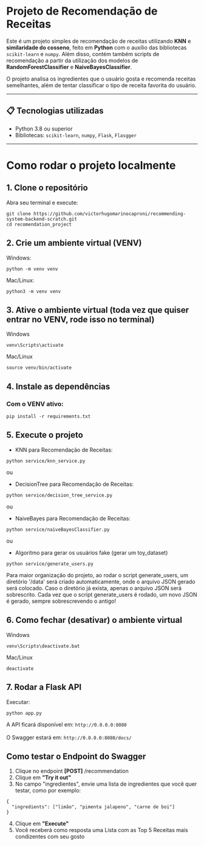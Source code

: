 # Projeto de Recomendação de Receitas 

Este é um projeto simples de recomendação de receitas utilizando **KNN** e **similaridade do cosseno**, feito em **Python** com o auxílio das bibliotecas `scikit-learn` e `numpy`. Além disso, contém também scripts de recomendação a partir da utilização dos modelos de **RandomForestClassifier** e **NaiveBayesClassifier**. 

O projeto analisa os ingredientes que o usuário gosta e recomenda receitas semelhantes, além de tentar classificar o tipo de receita favorita do usuário.

---

## 📋 Tecnologias utilizadas
- Python 3.8 ou superior
- Bibliotecas: `scikit-learn`, `numpy`, `Flask`, `Flasgger`

---

# Como rodar o projeto localmente

## 1. Clone o repositório

Abra seu terminal e execute:

```
git clone https://github.com/victorhugomarinocaproni/recommending-system-backend-scratch.git
cd recomendation_project
```

## 2. Crie um ambiente virtual (VENV)

Windows:
```
python -m venv venv
```

Mac/Linux:
```
python3 -m venv venv
```

## 3. Ative o ambiente virtual (toda vez que quiser entrar no VENV, rode isso no terminal)
Windows
``` 
venv\Scripts\activate
```
Mac/Linux
```
source venv/bin/activate
```

## 4. Instale as dependências

### Com o VENV ativo:
```
pip install -r requirements.txt
```

## 5. Execute o projeto
* KNN para Recomendação de Receitas:
```
python service/knn_service.py
```
ou

* DecisionTree para Recomendação de Receitas:
```
python service/decision_tree_service.py
```
ou

* NaiveBayes para Recomendação de Receitas:
```
python service/naiveBayesClassifier.py
```
ou 

* Algoritmo para gerar os usuários fake (gerar um toy_dataset) 
```
python service/generate_users.py
```
Para maior organização do projeto, ao rodar o script generate_users, um diretório '/data' será criado automaticamente, onde o arquivo JSON gerado será colocado. Caso o diretório já exista, apenas o arquivo JSON será sobrescrito. Cada vez que o script generate_users é rodado, um novo JSON é gerado, sempre sobrescrevendo o antigo!

## 6. Como fechar (desativar) o ambiente virtual
Windows
```
venv\Scripts\deactivate.bat
```

Mac/Linux
```
deactivate
```

## 7. Rodar a Flask API
Executar:
```
python app.py
```
A API ficará disponível em: 
`http://0.0.0.0:8080` 
<br><br>
O Swagger estará em: 
`http://0.0.0.0:8080/docs/` 
<br>

## Como testar o Endpoint do Swagger
1. Clique no endpoint <strong>[POST]</strong> /recommendation
2. Clique em <strong>"Try it out"</strong>
3. No campo "ingredientes", envie uma lista de ingredientes que você quer testar, como por exemplo:
```
{
  "ingredients": ["limão", "pimenta jalapeno", "carne de boi"]
}
```
4. Clique em <strong>"Execute"</strong>
5. Você receberá como resposta uma Lista com as Top 5 Receitas mais condizentes com seu gosto
